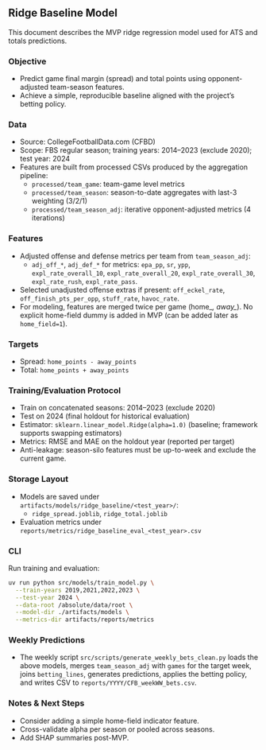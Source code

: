 ## Ridge Baseline Model

This document describes the MVP ridge regression model used for ATS and totals predictions.

### Objective

- Predict game final margin (spread) and total points using opponent-adjusted team-season features.
- Achieve a simple, reproducible baseline aligned with the project’s betting policy.

### Data

- Source: CollegeFootballData.com (CFBD)
- Scope: FBS regular season; training years: 2014–2023 (exclude 2020); test year: 2024
- Features are built from processed CSVs produced by the aggregation pipeline:
  - `processed/team_game`: team-game level metrics
  - `processed/team_season`: season-to-date aggregates with last-3 weighting (3/2/1)
  - `processed/team_season_adj`: iterative opponent-adjusted metrics (4 iterations)

### Features

- Adjusted offense and defense metrics per team from `team_season_adj`:
  - `adj_off_*`, `adj_def_*` for metrics: `epa_pp`, `sr`, `ypp`,
    `expl_rate_overall_10`, `expl_rate_overall_20`, `expl_rate_overall_30`,
    `expl_rate_rush`, `expl_rate_pass`.
- Selected unadjusted offense extras if present: `off_eckel_rate`, `off_finish_pts_per_opp`,
  `stuff_rate`, `havoc_rate`.
- For modeling, features are merged twice per game (home_*, away_*). No explicit home-field
  dummy is added in MVP (can be added later as `home_field=1`).

### Targets

- Spread: `home_points - away_points`
- Total: `home_points + away_points`

### Training/Evaluation Protocol

- Train on concatenated seasons: 2014–2023 (exclude 2020)
- Test on 2024 (final holdout for historical evaluation)
- Estimator: `sklearn.linear_model.Ridge(alpha=1.0)` (baseline; framework supports swapping estimators)
- Metrics: RMSE and MAE on the holdout year (reported per target)
- Anti-leakage: season-silo features must be up-to-week and exclude the current game.

### Storage Layout

- Models are saved under `artifacts/models/ridge_baseline/<test_year>/`:
  - `ridge_spread.joblib`, `ridge_total.joblib`
- Evaluation metrics under `reports/metrics/ridge_baseline_eval_<test_year>.csv`

### CLI

Run training and evaluation:

```bash
uv run python src/models/train_model.py \
  --train-years 2019,2021,2022,2023 \
  --test-year 2024 \
  --data-root /absolute/data/root \
  --model-dir ./artifacts/models \
  --metrics-dir artifacts/reports/metrics
```

### Weekly Predictions

- The weekly script `src/scripts/generate_weekly_bets_clean.py` loads the above models,
  merges `team_season_adj` with `games` for the target week, joins `betting_lines`, generates
  predictions, applies the betting policy, and writes CSV to `reports/YYYY/CFB_weekWW_bets.csv`.

### Notes & Next Steps

- Consider adding a simple home-field indicator feature.
- Cross-validate alpha per season or pooled across seasons.
- Add SHAP summaries post-MVP.
